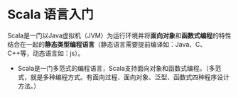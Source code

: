 # Scala 语言入门
Scala是一门以Java虚拟机（JVM）为运行环境并将**面向对象**和**函数式编程**的特性结合在一起的**静态类型编程语言**（静态语言需要提前编译如：Java、C、C++等，动态语言如：js）。
* Scala是一门多范式的编程语言，Scala支持面向对象和函数式编程。（多范式，就是多种编程方式。有面向过程、面向对象、泛型、函数式四种程序设计方法。）
